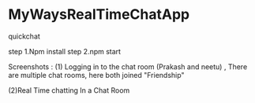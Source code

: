 # MyWaysRealTimeChatApp

quickchat

step 1.Npm install
step 2.npm start

Screenshots :
(1) Logging in to the chat room (Prakash and neetu) , There are multiple chat rooms, here both joined "Friendship"

(2)Real Time chatting In a Chat Room
